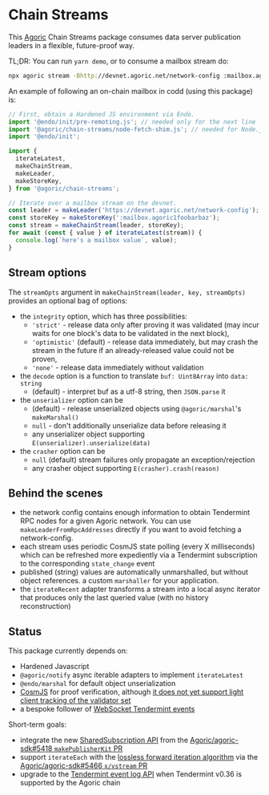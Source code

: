# Chain Streams

This [Agoric](https://agoric.com) Chain Streams package consumes data server
publication leaders in a flexible, future-proof way.

TL;DR: You can run `yarn demo`, or to consume a mailbox stream do:
```sh
npx agoric stream -Bhttp://devnet.agoric.net/network-config :mailbox.agoric1foobarbaz -otext
```

An example of following an on-chain mailbox in codd (using this package) is:

```js
// First, obtain a Hardened JS environment via Endo.
import '@endo/init/pre-remoting.js'; // needed only for the next line
import '@agoric/chain-streams/node-fetch-shim.js'; // needed for Node.js
import '@endo/init';

import {
  iterateLatest,
  makeChainStream,
  makeLeader,
  makeStoreKey,
} from '@agoric/chain-streams';

// Iterate over a mailbox stream on the devnet.
const leader = makeLeader('https://devnet.agoric.net/network-config');
const storeKey = makeStoreKey(':mailbox.agoric1foobarbaz');
const stream = makeChainStream(leader, storeKey);
for await (const { value } of iterateLatest(stream)) {
  console.log(`here's a mailbox value`, value);
}
```

## Stream options

The `streamOpts` argument in `makeChainStream(leader, key, streamOpts)` provides an optional bag of options:
- the `integrity` option, which has three possibilities:
  - `'strict'` - release data only after proving it was validated (may incur waits for one block's data to be validated in the next block),
  - `'optimistic'` (default) - release data immediately, but may crash the stream in the future if an already-released value could not be proven,
  - `'none'` - release data immediately without validation
- the `decode` option is a function to translate `buf: Uint8Array` into `data: string`
  - (default) - interpret buf as a utf-8 string, then `JSON.parse` it
- the `unserializer` option can be
  - (default) - release unserialized objects using `@agoric/marshal`'s `makeMarshal()`
  - `null` - don't additionally unserialize data before releasing it
  - any unserializer object supporting `E(unserializer).unserialize(data)`
- the `crasher` option can be
  - `null` (default) stream failures only propagate an exception/rejection
  - any crasher object supporting `E(crasher).crash(reason)`

## Behind the scenes

- the network config contains enough information to obtain Tendermint RPC nodes
  for a given Agoric network.  You can use `makeLeaderFromRpcAddresses` directly
  if you want to avoid fetching a network-config.
- each stream uses periodic CosmJS state polling (every X milliseconds) which
  can be refreshed more expediently via a Tendermint subscription to the
  corresponding `state_change` event
- published (string) values are automatically unmarshalled, but without object references.   a custom `marshaller` for your application.
- the `iterateRecent` adapter transforms a stream into a local async iterator
  that produces only the last queried value (with no history reconstruction)

## Status

This package currently depends on:
- Hardened Javascript
- `@agoric/notify` async iterable adapters to implement `iterateLatest`
- `@endo/marshal` for default object unserialization
- [CosmJS](https://github.com/cosmos/cosmjs) for proof verification, although [it does not yet support light client tracking of the validator set](https://github.com/cosmos/cosmjs/issues/492)
- a bespoke follower of [WebSocket Tendermint events](https://docs.tendermint.com/master/tendermint-core/subscription.html#legacy-streaming-api)

Short-term goals:
- integrate the new [SharedSubscription API](https://github.com/Agoric/agoric-sdk/pull/5418#discussion_r886253328) from the [Agoric/agoric-sdk#5418 `makePublisherKit` PR](https://github.com/Agoric/agoric-sdk/pull/5418)
- support `iterateEach` with the [lossless forward iteration algorithm](https://github.com/Agoric/agoric-sdk/blob/mfig-vstream/golang/cosmos/x/vstream/spec/01_concepts.md#forward-iteration-lossless-history) via the [Agoric/agoric-sdk#5466 `x/vstream` PR](https://github.com/Agoric/agoric-sdk/pull/5466)
- upgrade to the [Tendermint event log API](https://docs.tendermint.com/master/tendermint-core/subscription.html#event-log-api) when Tendermint v0.36 is supported by the Agoric chain
